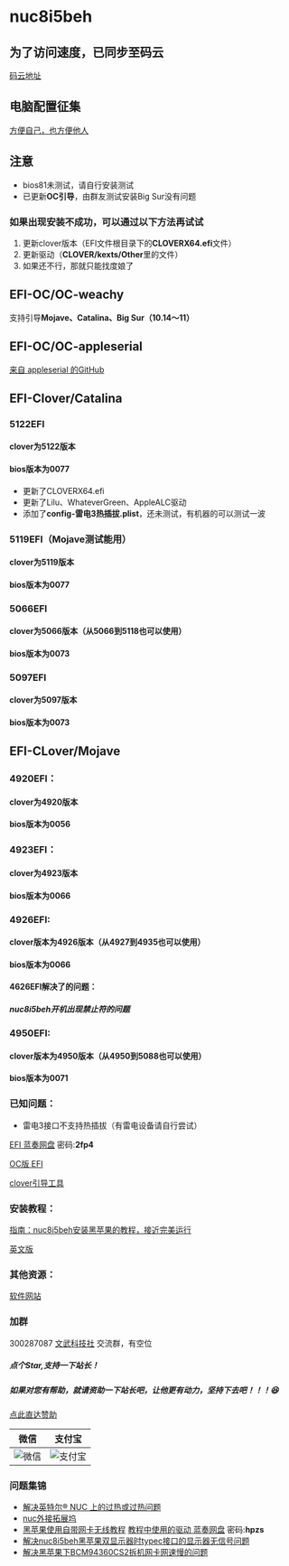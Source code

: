 # nuc8i5beh

## 为了访问速度，已同步至码云

[码云地址](https://gitee.com/wangdudyb/nuc8i5beh)

## 电脑配置征集

[方便自己，也方便他人](https://github.com/dongyubin/nuc8i5beh/discussions/14)

## 注意

- bios81未测试，请自行安装测试
- 已更新**OC引导**，由群友测试安装Big Sur没有问题

### 如果出现安装不成功，可以通过以下方法再试试

1. 更新clover版本（EFI文件根目录下的**CLOVERX64.efi**文件）
2. 更新驱动（**CLOVER/kexts/Other**里的文件）
3. 如果还不行，那就只能找度娘了

## EFI-OC/OC-weachy

 支持引导**Mojave、Catalina、Big Sur（10.14～11）**

## EFI-OC/OC-appleserial

[来自 appleserial 的GitHub](https://github.com/appleserial/NUC8I5BEH/)

## EFI-Clover/Catalina

### 5122EFI
#### clover为5122版本

#### bios版本为0077

- 更新了CLOVERX64.efi
- 更新了Lilu、WhateverGreen、AppleALC驱动
- 添加了**config-雷电3热插拔.plist**，还未测试，有机器的可以测试一波


### 5119EFI（Mojave测试能用）

#### clover为5119版本

#### bios版本为0077



### 5066EFI

#### clover为5066版本（从5066到5118也可以使用）

#### bios版本为0073



### 5097EFI

#### clover为5097版本

#### bios版本为0073



## EFI-CLover/Mojave

### 4920EFI：

#### clover为4920版本

#### bios版本为0056



### 4923EFI：

#### clover为4923版本

#### bios版本为0066



### 4926EFI:

#### clover版本为4926版本（从4927到4935也可以使用）

#### bios版本为0066

#### 4626EFI解决了的问题：

##### nuc8i5beh开机出现禁止符的问题



### 4950EFI:

#### clover版本为4950版本（从4950到5088也可以使用）

#### bios版本为0071



### 已知问题：

- 雷电3接口不支持热插拔（有雷电设备请自行尝试）

[EFI 蓝奏网盘]( https://itxh.lanzous.com/b073ccvvc)   密码:**2fp4** 

[OC版 EFI](https://github.com/gmcalo/NUC8i5BEH)

[clover引导工具](https://wangdudyb.gitee.io/blog/mac/mac-anzhuang-software.html)

### 安装教程：

[指南：nuc8i5beh安装黑苹果的教程，接近完美运行](https://chengxuxiaohei.cn/mac-anzhuang.html)

[英文版](https://github.com/dongyubin/nuc8i5beh/blob/master/README-EN.md)

### 其他资源：

[软件网站](https://wangdudyb.gitee.io/blog/)


### 加群

300287087        <a target="_blank" href="//shang.qq.com/wpa/qunwpa?idkey=0fced924c58ee0997c8560a01bcf4bf34ea684952a90c2bf8094fc2b0903711a">文武科技社</a>   交流群，有空位

##### 点个Star,支持一下站长！

##### 如果对您有帮助，就请资助一下站长吧，让他更有动力，坚持下去吧！！！😆

[点此直达赞助](https://wangdudyb.gitee.io/blog/donate/)

|                            微信                            |                          支付宝                           |
| :--------------------------------------------------------: | :-------------------------------------------------------: |
| ![微信](https://youpaiyun.wangdu.site/wxgzh/wechatpay.png) | ![支付宝](https://youpaiyun.wangdu.site/wxgzh/alipay.jpg) |

### 问题集锦

- [解决英特尔® NUC 上的过热或过热问题](https://www.intel.cn/content/www/cn/zh/support/articles/000033327/intel-nuc.html)
- [nuc外接拓展坞](https://post.smzdm.com/p/adwlnw6n/)
- [黑苹果使用自带网卡无线教程](http://bbs.pcbeta.com/viewthread-1856465-1-1.html)           [教程中使用的驱动  蓝奏网盘](https://www.lanzoux.com/b0742pr4f)  密码:**hpzs**
- [解决nuc8i5beh黑苹果双显示器时typec接口的显示器无信号问题](https://www.c4dig.cn/page/1934.html)
- [解决黑苹果下BCM94360CS2拆机网卡网速慢的问题](http://www.purefish.cc/mac-bcm94360cs2-wifi.html)